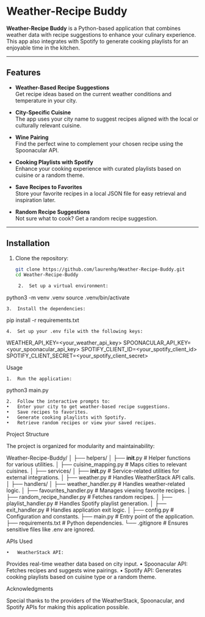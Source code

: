 # Weather-Recipe Buddy

**Weather-Recipe Buddy** is a Python-based application that combines weather data with recipe suggestions to enhance your culinary experience. This app also integrates with Spotify to generate cooking playlists for an enjoyable time in the kitchen.

---

## Features

- **Weather-Based Recipe Suggestions**  
  Get recipe ideas based on the current weather conditions and temperature in your city.

- **City-Specific Cuisine**  
  The app uses your city name to suggest recipes aligned with the local or culturally relevant cuisine.

- **Wine Pairing**  
  Find the perfect wine to complement your chosen recipe using the Spoonacular API.

- **Cooking Playlists with Spotify**  
  Enhance your cooking experience with curated playlists based on cuisine or a random theme.

- **Save Recipes to Favorites**  
  Store your favorite recipes in a local JSON file for easy retrieval and inspiration later.

- **Random Recipe Suggestions**  
  Not sure what to cook? Get a random recipe suggestion.

---
## Installation

1. Clone the repository:
   ```bash
   git clone https://github.com/laurenhg/Weather-Recipe-Buddy.git
   cd Weather-Recipe-Buddy

	2.	Set up a virtual environment:
python3 -m venv .venv
source .venv/bin/activate

	3.	Install the dependencies:

pip install -r requirements.txt

	4.	Set up your .env file with the following keys:

WEATHER_API_KEY=<your_weather_api_key>
SPOONACULAR_API_KEY=<your_spoonacular_api_key>
SPOTIFY_CLIENT_ID=<your_spotify_client_id>
SPOTIFY_CLIENT_SECRET=<your_spotify_client_secret>

Usage

	1.	Run the application:

python3 main.py

	2.	Follow the interactive prompts to:
	•	Enter your city to get weather-based recipe suggestions.
	•	Save recipes to favorites.
	•	Generate cooking playlists with Spotify.
	•	Retrieve random recipes or view your saved recipes.

Project Structure

The project is organized for modularity and maintainability:

Weather-Recipe-Buddy/
│
├── helpers/
│   ├── __init__.py        # Helper functions for various utilities.
│   ├── cuisine_mapping.py # Maps cities to relevant cuisines.
│
├── services/
│   ├── __init__.py        # Service-related utilities for external integrations.
│   ├── weather.py         # Handles WeatherStack API calls.
│
├── handlers/
│   ├── weather_handler.py # Handles weather-related logic.
│   ├── favourites_handler.py # Manages viewing favorite recipes.
│   ├── random_recipe_handler.py # Fetches random recipes.
│   ├── playlist_handler.py # Handles Spotify playlist generation.
│   ├── exit_handler.py    # Handles application exit logic.
│
├── config.py              # Configuration and constants.
├── main.py                # Entry point of the application.
├── requirements.txt       # Python dependencies.
└── .gitignore             # Ensures sensitive files like .env are ignored.

APIs Used

	•	WeatherStack API:
Provides real-time weather data based on city input.
	•	Spoonacular API:
Fetches recipes and suggests wine pairings.
	•	Spotify API:
Generates cooking playlists based on cuisine type or a random theme.

Acknowledgments

Special thanks to the providers of the WeatherStack, Spoonacular, and Spotify APIs for making this application possible.


